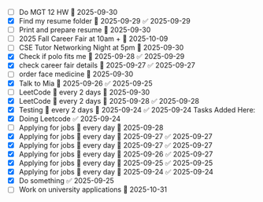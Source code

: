 - [ ] Do MGT 12 HW 📅 2025-09-30
- [x] Find my resume folder 📅 2025-09-29 ✅ 2025-09-29
- [ ] Print and prepare resume 📅 2025-09-30
- [ ] 2025 Fall Career Fair at 10am + 📅 2025-10-09
- [ ] CSE Tutor Networking Night at 5pm 📅 2025-09-30
- [x] Check if polo fits me 📅 2025-09-28 ✅ 2025-09-29
- [x] check career fair details 📅 2025-09-27 ✅ 2025-09-27
- [ ] order face medicine 📅 2025-09-30
- [x] Talk to Mia 📅 2025-09-26 ✅ 2025-09-25
- [ ] LeetCode 🔁 every 2 days 📅 2025-09-30
- [x] LeetCode 🔁 every 2 days 📅 2025-09-28 ✅ 2025-09-28
- [x] Testing 🔁 every 2 days 📅 2025-09-24 ✅ 2025-09-24
Tasks Added Here:
- [x] Doing Leetcode ✅ 2025-09-24
- [ ] Applying for jobs 🔁 every day 📅 2025-09-28
- [x] Applying for jobs 🔁 every day 📅 2025-09-27 ✅ 2025-09-27
- [x] Applying for jobs 🔁 every day 📅 2025-09-27 ✅ 2025-09-27
- [x] Applying for jobs 🔁 every day 📅 2025-09-26 ✅ 2025-09-27
- [x] Applying for jobs 🔁 every day 📅 2025-09-25 ✅ 2025-09-25
- [x] Applying for jobs 🔁 every day 📅 2025-09-24 ✅ 2025-09-24
- [x] Do something ✅ 2025-09-25
- [ ] Work on university applications 📅 2025-10-31